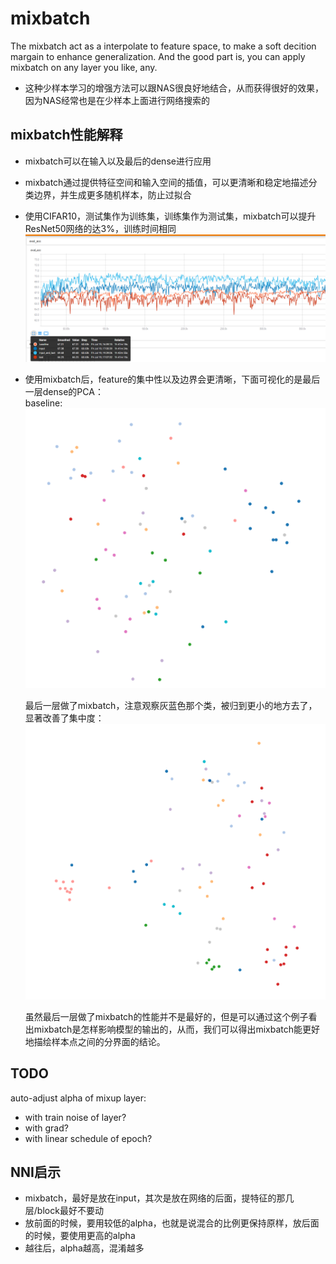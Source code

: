 # mixbatch
The mixbatch act as a interpolate to feature space, to make a soft decition margain to enhance generalization.
And the good part is, you can apply mixbatch on any layer you like, any.

- 这种少样本学习的增强方法可以跟NAS很良好地结合，从而获得很好的效果，因为NAS经常也是在少样本上面进行网络搜索的

## mixbatch性能解释
- mixbatch可以在输入以及最后的dense进行应用
- mixbatch通过提供特征空间和输入空间的插值，可以更清晰和稳定地描述分类边界，并生成更多随机样本，防止过拟合
- 使用CIFAR10，测试集作为训练集，训练集作为测试集，mixbatch可以提升ResNet50网络的达3%，训练时间相同
  ![](./pictures/eval_acc.png)
- 使用mixbatch后，feature的集中性以及边界会更清晰，下面可视化的是最后一层dense的PCA：  
  baseline:
  ![](./pictures/baseline.png)

  最后一层做了mixbatch，注意观察灰蓝色那个类，被归到更小的地方去了，显著改善了集中度：
  ![](./pictures/last_layer_mixbatch.png)  


  虽然最后一层做了mixbatch的性能并不是最好的，但是可以通过这个例子看出mixbatch是怎样影响模型的输出的，从而，我们可以得出mixbatch能更好地描绘样本点之间的分界面的结论。
  


## TODO
auto-adjust alpha of mixup layer:
- with train noise of layer?
- with grad?
- with linear schedule of epoch?

## NNI启示
- mixbatch，最好是放在input，其次是放在网络的后面，提特征的那几层/block最好不要动
- 放前面的时候，要用较低的alpha，也就是说混合的比例更保持原样，放后面的时候，要使用更高的alpha
- 越往后，alpha越高，混淆越多



